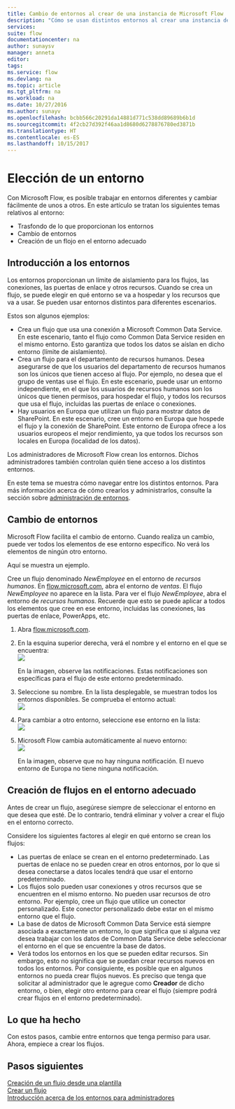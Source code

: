 ```yaml
---
title: Cambio de entornos al crear de una instancia de Microsoft Flow | Microsoft Docs
description: "Cómo se usan distintos entornos al crear una instancia de Microsoft Flow"
services: 
suite: flow
documentationcenter: na
author: sunaysv
manager: anneta
editor: 
tags: 
ms.service: flow
ms.devlang: na
ms.topic: article
ms.tgt_pltfrm: na
ms.workload: na
ms.date: 10/27/2016
ms.author: sunayv
ms.openlocfilehash: bcbb566c20291da14881d771c538dd89689b6b1d
ms.sourcegitcommit: 4f2cb27d392f46aa1d8680d6278876780ed3871b
ms.translationtype: HT
ms.contentlocale: es-ES
ms.lasthandoff: 10/15/2017
---
```

# <a name="choosing-an-environment"></a>Elección de un entorno
Con Microsoft Flow, es posible trabajar en entornos diferentes y cambiar fácilmente de unos a otros. En este artículo se tratan los siguientes temas relativos al entorno:

* Trasfondo de lo que proporcionan los entornos
* Cambio de entornos
* Creación de un flojo en el entorno adecuado

## <a name="environments-overview"></a>Introducción a los entornos
Los entornos proporcionan un límite de aislamiento para los flujos, las conexiones, las puertas de enlace y otros recursos. Cuando se crea un flujo, se puede elegir en qué entorno se va a hospedar y los recursos que va a usar. Se pueden usar entornos distintos para diferentes escenarios.

Estos son algunos ejemplos:

* Crea un flujo que usa una conexión a Microsoft Common Data Service. En este escenario, tanto el flujo como Common Data Service residen en el mismo entorno. Esto garantiza que todos los datos se aíslan en dicho entorno (límite de aislamiento).
* Crea un flujo para el departamento de recursos humanos. Desea asegurarse de que los usuarios del departamento de recursos humanos son los únicos que tienen acceso al flujo. Por ejemplo, no desea que el grupo de ventas use el flujo. En este escenario, puede usar un entorno independiente, en el que los usuarios de recursos humanos son los únicos que tienen permisos, para hospedar el flujo, y todos los recursos que usa el flujo, incluidas las puertas de enlace o conexiones.
* Hay usuarios en Europa que utilizan un flujo para mostrar datos de SharePoint. En este escenario, cree un entorno en Europa que hospede el flujo y la conexión de SharePoint. Este entorno de Europa ofrece a los usuarios europeos el mejor rendimiento, ya que todos los recursos son locales en Europa (localidad de los datos).

Los administradores de Microsoft Flow crean los entornos. Dichos administradores también controlan quién tiene acceso a los distintos entornos.

En este tema se muestra cómo navegar entre los distintos entornos. Para más información acerca de cómo crearlos y administrarlos, consulte la sección sobre [administración de entornos](environments-overview-admin.md).

## <a name="switching-environments"></a>Cambio de entornos
Microsoft Flow facilita el cambio de entorno. Cuando realiza un cambio, puede ver todos los elementos de ese entorno específico. No verá los elementos de ningún otro entorno.

Aquí se muestra un ejemplo.

Cree un flujo denominado *NewEmployee* en el entorno de *recursos humanos*. En [flow.microsoft.com](http://flow.microsoft.com), abra el entorno de *ventas*. El flujo *NewEmployee* no aparece en la lista. Para ver el flujo *NewEmployee*, abra el entorno de *recursos humanos*. Recuerde que esto se puede aplicar a todos los elementos que cree en ese entorno, incluidas las conexiones, las puertas de enlace, PowerApps, etc.

1. Abra [flow.microsoft.com](http://flow.microsoft.com).
2. En la esquina superior derecha, verá el nombre y el entorno en el que se encuentra:  
   ![](./media/environments-overview-maker/default-environment.png)
   
    En la imagen, observe las notificaciones. Estas notificaciones son específicas para el flujo de este entorno predeterminado.
3. Seleccione su nombre. En la lista desplegable, se muestran todos los entornos disponibles. Se comprueba el entorno actual:  
   ![](./media/environments-overview-maker/all-environments.png)
4. Para cambiar a otro entorno, seleccione ese entorno en la lista:  
   ![](./media/environments-overview-maker/select-europe.png)
5. Microsoft Flow cambia automáticamente al nuevo entorno:  
   ![](./media/environments-overview-maker/europe-environment.png)
   
    En la imagen, observe que no hay ninguna notificación. El nuevo entorno de Europa no tiene ninguna notificación.

## <a name="create-flows-in-the-right-environment"></a>Creación de flujos en el entorno adecuado
Antes de crear un flujo, asegúrese siempre de seleccionar el entorno en que desea que esté. De lo contrario, tendrá eliminar y volver a crear el flujo en el entorno correcto.

Considere los siguientes factores al elegir en qué entorno se crean los flujos:

* Las puertas de enlace se crean en el entorno predeterminado. Las puertas de enlace no se pueden crear en otros entornos, por lo que si desea conectarse a datos locales tendrá que usar el entorno predeterminado.
* Los flujos solo pueden usar conexiones y otros recursos que se encuentren en el mismo entorno. No pueden usar recursos de otro entorno. Por ejemplo, cree un flujo que utilice un conector personalizado. Este conector personalizado debe estar en el mismo entorno que el flujo.
* La base de datos de Microsoft Common Data Service está siempre asociada a exactamente un entorno, lo que significa que si alguna vez desea trabajar con los datos de Common Data Service debe seleccionar el entorno en el que se encuentre la base de datos.
* Verá todos los entornos en los que se pueden editar recursos. Sin embargo, esto no significa que se puedan crear recursos nuevos en todos los entornos. Por consiguiente, es posible que en algunos entornos no pueda crear flujos nuevos. Es preciso que tenga que solicitar al administrador que le agregue como **Creador** de dicho entorno, o bien, elegir otro entorno para crear el flujo (siempre podrá crear flujos en el entorno predeterminado).

## <a name="what-you-did"></a>Lo que ha hecho
Con estos pasos, cambie entre entornos que tenga permiso para usar. Ahora, empiece a crear los flujos.

## <a name="next-steps"></a>Pasos siguientes
[Creación de un flujo desde una plantilla](get-started-logic-template.md)  
[Crear un flujo](get-started-logic-flow.md)  
[Introducción acerca de los entornos para administradores](environments-overview-admin.md)

